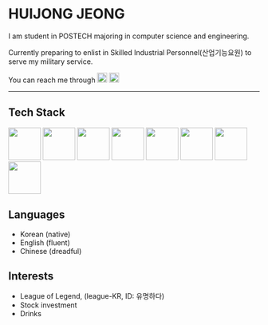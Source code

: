 HUIJONG JEONG
===

I am student in POSTECH majoring in computer science and engineering.

Currently preparing to enlist in Skilled Industrial Personnel(산업기능요원) to serve my military service.

You can reach me through
<a href="mailto:hui0213@postech.ac.kr" alt="email"><img src="https://github.com/nitish-awasthi/nitish-awasthi/blob/master/gmail-512.webp" height="20" width="20"></a>
 <a href="https://www.instagram.com/lnuijong" alt="instagram"><img src="https://github.com/nitish-awasthi/nitish-awasthi/blob/master/instagram-logo-png-transparent-background-hd-3.png" height="20" width="20"></a>
 
 ***
 
 ## Tech Stack
 <div>
  <img height=65px src="https://w.namu.la/s/3710a13b7b71d39dd3c7749d3927a6b7413d6439098e8ec19c2f804f63bb5888d2f03beb06ae222e3707356acb3ca75107b7a29672c33f2ffe1b905b86fe40e5b08f2860d5ff45d29bf95e1cbea6c3755e282b787cde59f774b81655b4470aea">
  <img height=65px src="https://isocpp.org/assets/images/cpp_logo.png"> 
  <img height=65px src="https://mshr-h.gallerycdn.vsassets.io/extensions/mshr-h/veriloghdl/1.5.1/1636349832084/Microsoft.VisualStudio.Services.Icons.Default">
  <img height=65px src="http://wiki.hash.kr/images/2/2b/%ED%8C%8C%EC%9D%B4%EC%8D%AC_%EB%A1%9C%EA%B3%A0.png">  
  <img height=65px src="https://img.icons8.com/color/2x/html-5.png"> 
  <img height=65px src="http://wiki.hash.kr/images/c/c0/CSS_%EB%A1%9C%EA%B3%A0.png"> 
  <img height=65px src="http://wiki.hash.kr/images/3/3f/%EC%9E%90%EB%B0%94%EC%8A%A4%ED%81%AC%EB%A6%BD%ED%8A%B8_%EB%A1%9C%EA%B3%A0.png">  
  <img height=65px src="https://www.pinclipart.com/picdir/big/537-5374089_react-js-logo-clipart.png"> 
 </div>
 
 ## Languages
 - Korean (native)
 - English (fluent)
 - Chinese (dreadful)

## Interests
 - League of Legend, (league-KR, ID: 유명하다)
 - Stock investment
 - Drinks

